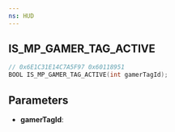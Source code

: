 ```yaml
---
ns: HUD
---
```

## IS_MP_GAMER_TAG_ACTIVE

```c
// 0x6E1C31E14C7A5F97 0x60118951
BOOL IS_MP_GAMER_TAG_ACTIVE(int gamerTagId);
```

## Parameters
* **gamerTagId**:
